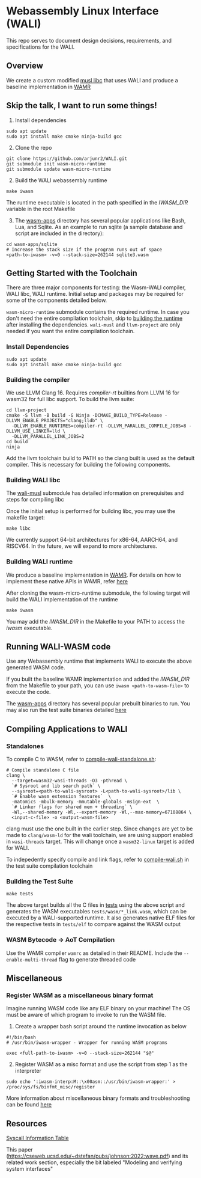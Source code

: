 # Webassembly Linux Interface (WALI)

This repo serves to document design decisions, requirements, and specifications for the WALI.

## Overview
We create a custom modified [musl libc](https://github.com/arjunr2/wali-musl) that uses WALI
and produce a baseline implementation in [WAMR](https://github.com/SilverLineFramework/wasm-micro-runtime/tree/wali)

## Skip the talk, I want to run some things!

1. Install dependencies
```shell
sudo apt update
sudo apt install make cmake ninja-build gcc
```

2. Clone the repo
```shell
git clone https://github.com/arjunr2/WALI.git
git submodule init wasm-micro-runtime
git submodule update wasm-micro-runtime
```

2. Build the WALI webassembly runtime
```shell
make iwasm
```
The runtime executable is located in the path specified in the *IWASM_DIR* variable in the root Makefile

3. The [wasm-apps](wasm-apps) directory has several popular applications like Bash, Lua, and Sqlite.
As an example to run sqlite (a sample database and script are included in the directory):
```shell
cd wasm-apps/sqlite
# Increase the stack size if the program runs out of space
<path-to-iwasm> -v=0 --stack-size=262144 sqlite3.wasm
```


## Getting Started with the Toolchain

There are three major components for testing: the Wasm-WALI compiler, WALI libc, WALI runtime. 
Initial setup and packages may be required for some of the components detailed below.

`wasm-micro-runtime` submodule contains the required runtime. In case you don't need the 
entire compilation toolchain, skip to [building the runtime](#building-wali-runtime) after
installing the dependencies. `wali-musl` and 
`llvm-project` are only needed if you want the entire compilation toolchain.

### Install Dependencies

```shell
sudo apt update
sudo apt install make cmake ninja-build gcc
```

### Building the compiler

We use LLVM Clang 16. Requires *compiler-rt* builtins from LLVM 16 for wasm32 for full libc support.
To build the llvm suite:

```shell
cd llvm-project
cmake -S llvm -B build -G Ninja -DCMAKE_BUILD_TYPE=Release -DLLVM_ENABLE_PROJECTS="clang;lldb" \
  -DLLVM_ENABLE_RUNTIMES=compiler-rt -DLLVM_PARALLEL_COMPILE_JOBS=8 -DLLVM_USE_LINKER=lld \
  -DLLVM_PARALLEL_LINK_JOBS=2
cd build
ninja
```

Add the llvm toolchain build to PATH so the clang built is used as the default compiler. This is necessary for 
building the following components.



### Building WALI libc

The [wali-musl](https://github.com/arjunr2/wali-musl) submodule has detailed information on prerequisites and steps for compiling libc

Once the initial setup is performed for building libc, you may use the makefile target:
```shell
make libc
```

We currently support 64-bit architectures for x86-64, AARCH64, and RISCV64. In the future, we will expand
to more architectures.


### Building WALI runtime

We produce a baseline implementation in [WAMR](https://github.com/SilverLineFramework/wasm-micro-runtime/tree/wali).
For details on how to implement these native APIs in WAMR, refer [here](https://github.com/bytecodealliance/wasm-micro-runtime/blob/main/doc/export_native_api.md)

After cloning the wasm-micro-runtime submodule, the following target will build the WALI implementation of the runtime
```shell
make iwasm
```
You may add the *IWASM_DIR* in the Makefile to your PATH to access the *iwasm* executable.


## Running WALI-WASM code

Use any Webassembly runtime that implements WALI to execute the above generated WASM code.

If you built the baseline WAMR implementation and added the *IWASM_DIR* from the Makefile to your path,
you can use `iwasm <path-to-wasm-file>` to execute the code.

The [wasm-apps](wasm-apps) directory has several popular prebuilt binaries to run. You may also
run the test suite binaries detailed [here](#building-the-test-suite)


## Compiling Applications to WALI

### Standalones

To compile C to WASM, refer to
[compile-wali-standalone.sh](tests/compile-wali-standalone.sh):

```shell
# Compile standalone C file
clang \
  --target=wasm32-wasi-threads -O3 -pthread \
  `# Sysroot and lib search path` \
  --sysroot=<path-to-wali-sysroot> -L<path-to-wali-sysroot>/lib \
  `# Enable wasm extension features`  \
  -matomics -mbulk-memory -mmutable-globals -msign-ext  \
  `# Linker flags for shared mem + threading` \
  -Wl,--shared-memory -Wl,--export-memory -Wl,--max-memory=67108864 \
  <input-c-file> -o <output-wasm-file>
```

clang must use the one built in the earlier step. Since changes are yet to be made to `clang/wasm-ld` for the wali toolchain, we are using support enabled 
in `wasi-threads` target. This will change once a `wasm32-linux` target is added for WALI.

To indepedently specify compile and link flags, refer to [compile-wali.sh](tests/compile-wali.sh) in the test suite compilation toolchain

### Building the Test Suite
```shell
make tests
```

The above target builds all the C files in [tests](tests) using the above script and generates the WASM executables `tests/wasm/*_link.wasm`, which
can be executed by a WALI-supported runtime. It also generates native ELF files for the respective tests in `tests/elf` to compare
against the WASM output

### WASM Bytecode -> AoT Compilation

Use the WAMR compiler `wamrc` as detailed in their README. Include the 
`--enable-multi-thread` flag to generate threaded code



## Miscellaneous

### Register WASM as a miscellaneous binary format

Imagine running WASM code like any ELF binary on your machine! The OS must be aware of which program to invoke to
run the WASM file. 

1. Create a wrapper bash script around the runtime invocation as below
```shell
#!/bin/bash
# /usr/bin/iwasm-wrapper - Wrapper for running WASM programs

exec <full-path-to-iwasm> -v=0 --stack-size=262144 "$@"
```
2. Register WASM as a misc format and use the script from step 1 as the interpreter
```shell
sudo echo ':iwasm-interp:M::\x00asm::/usr/bin/iwasm-wrapper:' > /proc/sys/fs/binfmt_misc/register
```

More information about miscellaneous binary formats and troubleshooting can be found [here](https://docs.kernel.org/admin-guide/binfmt-misc.html)

## Resources
[Syscall Information Table](https://docs.google.com/spreadsheets/d/1__2NqMqGLHdjFFYonkF49IkGgfv62TJCpZuXqhXwnlc/edit?usp=sharing)

This paper (https://cseweb.ucsd.edu/~dstefan/pubs/johnson:2022:wave.pdf) and its related work section, especially the bit labeled "Modeling and verifying system interfaces"

